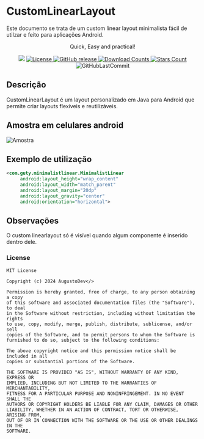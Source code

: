 # CustomLinearLayout

Este documento se trata de um custom linear layout minimalista fácil de utilzar e feito para aplicações Android.

<div align="center"> 
    <p>Quick, Easy and practical! </p>
    <img src="https://img.shields.io/badge/java-%23FFFFFF.svg?style=for-the-badge&logo=openjdk&logoColor=black">
        <a href="LICENSE">
        <img src="https://img.shields.io/github/license/aquilestrindade/stringsmanager.svg?color=FFFFFF&style=for-the-badge&logo=gitbook&logoColor=ebebf0&labelColor=23232F" alt="License">
    </a>
    <a href="https://github.com/aquilesTrindade/StringsManager/releases">
        <img src="https://img.shields.io/github/v/release/aquilesTrindade/StringsManager?color=FFFFFF&style=for-the-badge&logo=pkgsrc&logoColor=ebebf0&labelColor=23232F" alt="GitHub release">
    </a>
        <a href="https://github.com/aquilesTrindade/StringsManager/releases">
        <img src="https://img.shields.io/github/downloads/aquilesTrindade/StringsManager/total.svg?color=FFFFFF&style=for-the-badge&labelColor=23232F" alt="Download Counts">
                <a href="https://github.com/aquilesTrindade/StringsManager/stargazers">
        <img src="https://img.shields.io/github/stars/aquilesTrindade/StringsManager.svg?color=FFFFFF&style=for-the-badge&logo=apachespark&logoColor=ebebf0&labelColor=23232F" alt="Stars Count">
    </a>
    <img alt="GitHubLastCommit" src="https://img.shields.io/github/last-commit/aquilesTrindade/StringsManager?color=FFFFFF&style=for-the-badge&logo=github&logoColor=ebebf0&labelColor=23232F">
</div>
            
## Descrição

CustomLinearLayout é um layout personalizado em Java para Android que permite criar layouts flexíveis e reutilizáveis.

## Amostra em celulares android
![Amostra](https://github.com/LuisAugustoDev/CustomLinearLayout/assets/165170454/bf3cc4a6-7ae7-4d5b-96b8-6b77979e7901)

## Exemplo de utilização

```xml
<com.guty.minimalistlinear.MinimalistLinear
     android:layout_height="wrap_content"
     android:layout_width="match_parent"
     android:layout_margin="20dp"
     android:layout_gravity="center"
     android:orientation="horizontal">
```

## Observações 

O custom linearlayout só é visível quando algum componente é inserido dentro dele.

### License

```
MIT License

Copyright (c) 2024 AugustoDev</>

Permission is hereby granted, free of charge, to any person obtaining a copy
of this software and associated documentation files (the "Software"), to deal
in the Software without restriction, including without limitation the rights
to use, copy, modify, merge, publish, distribute, sublicense, and/or sell
copies of the Software, and to permit persons to whom the Software is
furnished to do so, subject to the following conditions:

The above copyright notice and this permission notice shall be included in all
copies or substantial portions of the Software.

THE SOFTWARE IS PROVIDED "AS IS", WITHOUT WARRANTY OF ANY KIND, EXPRESS OR
IMPLIED, INCLUDING BUT NOT LIMITED TO THE WARRANTIES OF MERCHANTABILITY,
FITNESS FOR A PARTICULAR PURPOSE AND NONINFRINGEMENT. IN NO EVENT SHALL THE
AUTHORS OR COPYRIGHT HOLDERS BE LIABLE FOR ANY CLAIM, DAMAGES OR OTHER
LIABILITY, WHETHER IN AN ACTION OF CONTRACT, TORT OR OTHERWISE, ARISING FROM,
OUT OF OR IN CONNECTION WITH THE SOFTWARE OR THE USE OR OTHER DEALINGS IN THE
SOFTWARE.
```
